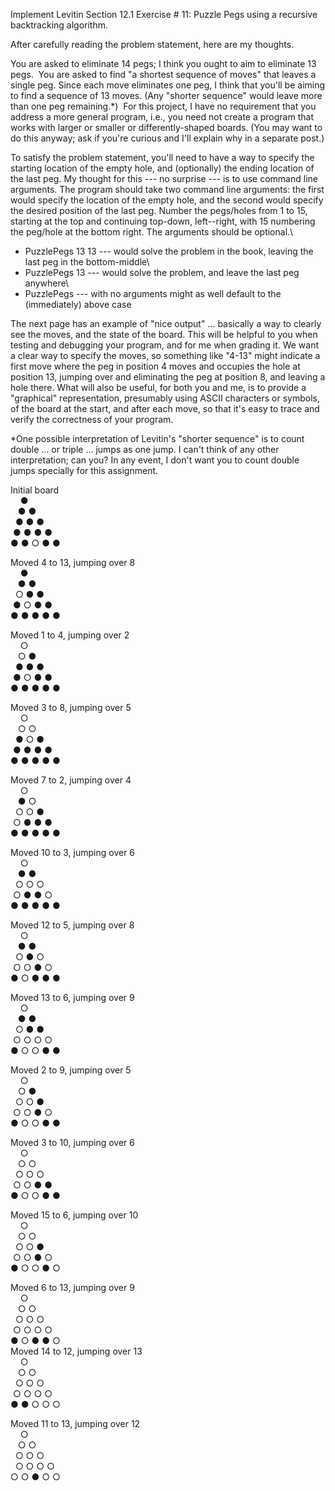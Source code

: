 Implement Levitin Section 12.1 Exercise # 11: Puzzle Pegs using a recursive backtracking algorithm.

After carefully reading the problem statement, here are my thoughts.

You are asked to eliminate 14 pegs; I think you ought to aim to eliminate 13 pegs.  You are asked to find "a shortest sequence of moves" that leaves a single peg. Since each move eliminates one peg, I think that you'll be aiming to find a sequence of 13 moves. (Any "shorter sequence" would leave more than one peg remaining.*)  For this project, I have no requirement that you address a more general program, i.e., you need not create a program that works with larger or smaller or differently-shaped boards. (You may want to do this anyway; ask if you're curious and I'll explain why in a separate post.)

To satisfy the problem statement, you'll need to have a way to specify the starting location of the empty hole, and (optionally) the ending location of the last peg. My thought for this --- no surprise --- is to use command line arguments. The program should take two command line arguments: the first would specify the location of the empty hole, and the second would specify the desired position of the last peg. Number the pegs/holes from 1 to 15, starting at the top and continuing top-down, left--right, with 15 numbering the peg/hole at the bottom right. The arguments should be optional.\
* PuzzlePegs 13 13 --- would solve the problem in the book, leaving the last peg in the bottom-middle\
* PuzzlePegs 13 --- would solve the problem, and leave the last peg anywhere\
* PuzzlePegs --- with no arguments might as well default to the (immediately) above case

The next page has an example of "nice output" ... basically a way to clearly see the moves, and the state of the board. This will be helpful to you when testing and debugging your program, and for me when grading it. We want a clear way to specify the moves, so something like "4-13" might indicate a first move where the peg in position 4 moves and occupies the hole at position 13, jumping over and eliminating the peg at position 8, and leaving a hole there. What will also be useful, for both you and me, is to provide a "graphical" representation, presumably using ASCII characters or symbols, of the board at the start, and after each move, so that it's easy to trace and verify the correctness of your program.

*One possible interpretation of Levitin's "shorter sequence" is to count double ... or triple ... jumps as one jump. I can't think of any other interpretation; can you? In any event, I don't want you to count double jumps specially for this assignment.

Initial board\
    ●\
   ● ●\
  ● ● ●\
 ● ● ● ●\
● ● ○ ● ●

Moved 4 to 13, jumping over 8\
    ●\
   ● ●\
  ○ ● ●\
 ● ○ ● ●\
● ● ● ● ●

Moved 1 to 4, jumping over 2\
    ○\
   ○ ●\
  ● ● ●\
 ● ○ ● ●\
● ● ● ● ●

Moved 3 to 8, jumping over 5\
    ○\
   ○ ○\
  ● ○ ●\
 ● ● ● ●\
● ● ● ● ●

Moved 7 to 2, jumping over 4\
    ○\
   ● ○\
  ○ ○ ●\
 ○ ● ● ●\
● ● ● ● ●

Moved 10 to 3, jumping over 6\
    ○\
   ● ●\
  ○ ○ ○\
 ○ ● ● ○\
● ● ● ● ●

Moved 12 to 5, jumping over 8\
    ○\
   ● ●\
  ○ ● ○\
 ○ ○ ● ○\
● ○ ● ● ●

Moved 13 to 6, jumping over 9\
    ○\
   ● ●\
  ○ ● ●\
 ○ ○ ○ ○\
● ○ ○ ● ●

Moved 2 to 9, jumping over 5\
    ○\
   ○ ●\
  ○ ○ ●\
 ○ ○ ● ○\
● ○ ○ ● ●

Moved 3 to 10, jumping over 6\
    ○\
   ○ ○\
  ○ ○ ○\
 ○ ○ ● ●\
● ○ ○ ● ●

Moved 15 to 6, jumping over 10\
    ○\
   ○ ○\
  ○ ○ ●\
 ○ ○ ● ○\
● ○ ○ ● ○

Moved 6 to 13, jumping over 9\
    ○\
   ○ ○\
  ○ ○ ○\
 ○ ○ ○ ○\
● ○ ● ● ○\
Moved 14 to 12, jumping over 13\
    ○\
   ○ ○\
  ○ ○ ○\
 ○ ○ ○ ○\
● ● ○ ○ ○

Moved 11 to 13, jumping over 12\
        ○\
      ○ ○\
    ○ ○ ○\
  ○ ○ ○ ○\
○ ○ ● ○ ○
